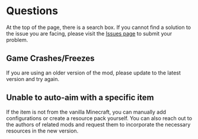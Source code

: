 # Questions

At the top of the page, there is a search box. If you cannot find a solution to the issue you are facing, please visit the [Issues page](https://github.com/LEAWIND/Third-Person/issues) to submit your problem.

## Game Crashes/Freezes

If you are using an older version of the mod, please update to the latest version and try again.

## Unable to auto-aim with a specific item

If the item is not from the vanilla Minecraft, you can manually add configurations or create a resource pack yourself. You can also reach out to the authors of related mods and request them to incorporate the necessary resources in the new version.
